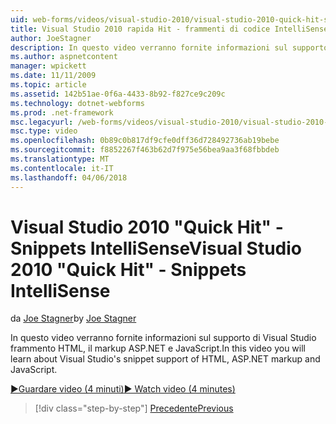 ```yaml
---
uid: web-forms/videos/visual-studio-2010/visual-studio-2010-quick-hit-snippets-intellisense
title: Visual Studio 2010 rapida Hit - frammenti di codice IntelliSense | Documenti Microsoft
author: JoeStagner
description: In questo video verranno fornite informazioni sul supporto di Visual Studio frammento HTML, il markup ASP.NET e JavaScript.
ms.author: aspnetcontent
manager: wpickett
ms.date: 11/11/2009
ms.topic: article
ms.assetid: 142b51ae-0f6a-4433-8b92-f827ce9c209c
ms.technology: dotnet-webforms
ms.prod: .net-framework
msc.legacyurl: /web-forms/videos/visual-studio-2010/visual-studio-2010-quick-hit-snippets-intellisense
msc.type: video
ms.openlocfilehash: 0b89c0b817df9cfe0dff36d728492736ab19bebe
ms.sourcegitcommit: f8852267f463b62d7f975e56bea9aa3f68fbbdeb
ms.translationtype: MT
ms.contentlocale: it-IT
ms.lasthandoff: 04/06/2018
---
```

<a name="visual-studio-2010-quick-hit---snippets-intellisense"></a><span data-ttu-id="28c47-103">Visual Studio 2010 "Quick Hit" - Snippets IntelliSense</span><span class="sxs-lookup"><span data-stu-id="28c47-103">Visual Studio 2010 "Quick Hit" - Snippets IntelliSense</span></span>
====================
<span data-ttu-id="28c47-104">da [Joe Stagner](https://github.com/JoeStagner)</span><span class="sxs-lookup"><span data-stu-id="28c47-104">by [Joe Stagner](https://github.com/JoeStagner)</span></span>

<span data-ttu-id="28c47-105">In questo video verranno fornite informazioni sul supporto di Visual Studio frammento HTML, il markup ASP.NET e JavaScript.</span><span class="sxs-lookup"><span data-stu-id="28c47-105">In this video you will learn about Visual Studio's snippet support of HTML, ASP.NET markup and JavaScript.</span></span>

[<span data-ttu-id="28c47-106">&#9654;Guardare video (4 minuti)</span><span class="sxs-lookup"><span data-stu-id="28c47-106">&#9654; Watch video (4 minutes)</span></span>](https://channel9.msdn.com/Blogs/ASP-NET-Site-Videos/visual-studio-2010-quick-hit-snippets-intellisense)

> [!div class="step-by-step"]
> [<span data-ttu-id="28c47-107">Precedente</span><span class="sxs-lookup"><span data-stu-id="28c47-107">Previous</span></span>](visual-studio-2010-quick-hit-websites-instead-of-web-projects.md)
